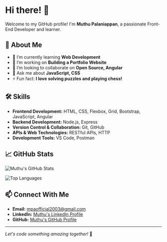 # Hi there! 👋

Welcome to my GitHub profile! I'm **Muthu Palaniappan**, a passionate Front-End Developer and learner.

## 🚀 About Me
- 🌱 I’m currently learning **Web Development**
- 🔭 I’m working on **Building a Portfolio Website**
- 👯 I’m looking to collaborate on **Open Source, Angular**
- 💬 Ask me about **JavaScript, CSS**
- ⚡ Fun fact: **I love solving puzzles and playing chess!**

## 🛠️ Skills
- **Frontend Development:** HTML, CSS, Flexbox, Grid, Bootstrap, JavaScript, Angular
- **Backend Development:** Node.js, Express
- **Version Control & Collaboration:** Git, GitHub
- **APIs & Web Technologies:** RESTful APIs, HTTP
- **Development Tools:** VS Code, Postman

## 📈 GitHub Stats
![Muthu's GitHub Stats](https://github-readme-stats.vercel.app/api?username=mpastack&show_icons=true&theme=radical)

![Top Languages](https://github-readme-stats.vercel.app/api/top-langs/?username=mpastack&layout=compact&theme=radical)

## 📫 Connect With Me
- **Email:** mpaofficial2003@gmail.com
- **LinkedIn:** [Muthu's LinkedIn Profile](https://www.linkedin.com/in/mpastack)
- **GitHub:** [Muthu's GitHub Profile](https://github.com/mpastack)

---

*Let's code something amazing together!* 🌟

